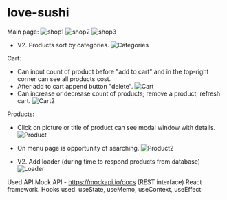 # love-sushi

Main page:
![shop1](https://user-images.githubusercontent.com/71257918/151896154-78abd4ef-9bce-411b-8945-a3b8aea4300a.jpg)
![shop2](https://user-images.githubusercontent.com/71257918/151896150-423be0c8-f85f-4128-aad5-56411fd8d12f.jpg)
![shop3](https://user-images.githubusercontent.com/71257918/151896147-6ba086a3-01a0-44ae-bbdc-dd4264e05e45.jpg)

- V2. Products sort by categories.
![Categories](https://user-images.githubusercontent.com/71257918/152055606-7f2c97ca-25e7-4db8-afec-6a396a4ce97a.jpg)

Cart:
- Can input count of product before "add to cart" and in the top-right corner can see all products cost.
- After add to cart append button "delete".
![Cart](https://user-images.githubusercontent.com/71257918/151896219-3fd8c6e8-62e2-4081-a997-265cde671680.jpg)
- Can increase or decrease count of products; remove a product; refresh cart.
![Cart2](https://user-images.githubusercontent.com/71257918/151896216-7ef05db0-9c88-495a-bf19-562916410995.jpg)

Products:
- Сlick on picture or title of product can see modal window with details.
![Product](https://user-images.githubusercontent.com/71257918/151897152-a69365ef-2866-48be-b91a-f720e7c73b74.jpg)
- On menu page is opportunity of searching.
![Product2](https://user-images.githubusercontent.com/71257918/151897303-e890f938-2767-44f0-b8a3-0b7ed1dd3bf2.jpg)


- V2. Add loader (during time to respond products from database)
![Loader](https://user-images.githubusercontent.com/71257918/152056733-7091fbcd-f264-4893-8143-4409d086b894.jpg)





Used API:Mock API - https://mockapi.io/docs (REST interface)
React framework. Hooks used: useState, useMemo, useContext, useEffect

